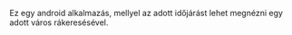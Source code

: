 Ez egy android alkalmazás, mellyel az adott időjárást lehet megnézni egy adott város rákeresésével.

